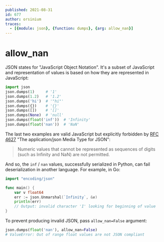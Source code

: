 ```yaml
---
published: 2021-08-31
id: 677
author: orsinium
traces:
  - [{module: json}, {function: dumps}, {arg: allow_nan}]
---
```


# allow_nan

JSON states for "JavaScript Object Notation". It's a subset of JavaScript and representation of values is based on how they are represented in JavaScript:

```python
import json
json.dumps(1)     # '1'
json.dumps(1.2)   # '1.2'
json.dumps('hi')  # '"hi"'
json.dumps({})    # '{}'
json.dumps([])    # '[]'
json.dumps(None)  # 'null'
json.dumps(float('inf'))  # 'Infinity'
json.dumps(float('nan'))  # 'NaN'
```

The last two examples are valid JavaScript but explicitly forbidden by [RFC 4627](https://tools.ietf.org/html/rfc4627) "The application/json Media Type for JSON":

> Numeric values that cannot be represented as sequences of digits (such as Infinity and NaN) are not permitted.

And so, the `inf` / `nan` values, successfully serialized in Python, can fail deserialization in another language. For example, in Go:

```go
import "encoding/json"

func main() {
    var v float64
    err := json.Unmarshal(`Infinity`, &v)
    println(err)
    // Output: invalid character 'I' looking for beginning of value
}
```

To prevent producing invalid JSON, pass `allow_nan=False` argument:

```python
json.dumps(float('nan'), allow_nan=False)
# ValueError: Out of range float values are not JSON compliant
```
